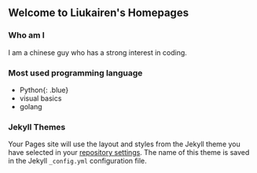 ## Welcome to Liukairen's Homepages

### Who am I
I am a chinese guy who has a strong interest in coding.

### Most used programming language
- Python{: .blue}
- visual basics
- golang

### Jekyll Themes

Your Pages site will use the layout and styles from the Jekyll theme you have selected in your [repository settings](https://github.com/liukairen/liukairen.github.io/settings). The name of this theme is saved in the Jekyll `_config.yml` configuration file.

